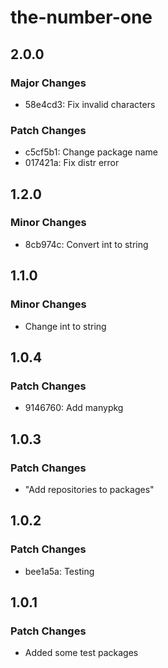 # the-number-one

## 2.0.0

### Major Changes

- 58e4cd3: Fix invalid characters

### Patch Changes

- c5cf5b1: Change package name
- 017421a: Fix distr error

## 1.2.0

### Minor Changes

- 8cb974c: Convert int to string

## 1.1.0

### Minor Changes

- Change int to string

## 1.0.4

### Patch Changes

- 9146760: Add manypkg

## 1.0.3

### Patch Changes

- "Add repositories to packages"

## 1.0.2

### Patch Changes

- bee1a5a: Testing

## 1.0.1

### Patch Changes

- Added some test packages

